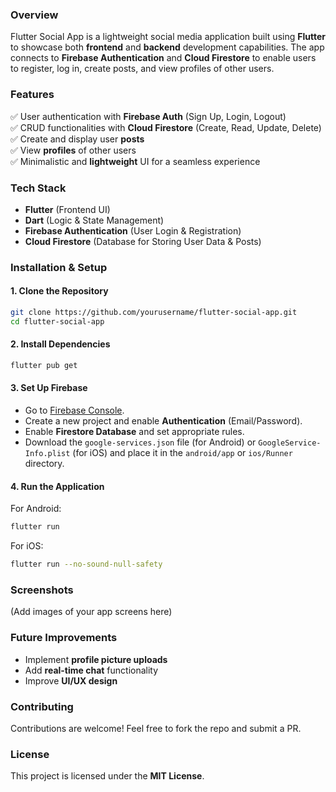### **Overview**  
Flutter Social App is a lightweight social media application built using **Flutter** to showcase both **frontend** and **backend** development capabilities. The app connects to **Firebase Authentication** and **Cloud Firestore** to enable users to register, log in, create posts, and view profiles of other users.  

### **Features**  
✅ User authentication with **Firebase Auth** (Sign Up, Login, Logout)  
✅ CRUD functionalities with **Cloud Firestore** (Create, Read, Update, Delete)  
✅ Create and display user **posts**  
✅ View **profiles** of other users  
✅ Minimalistic and **lightweight** UI for a seamless experience  

### **Tech Stack**  
- **Flutter** (Frontend UI)  
- **Dart** (Logic & State Management)  
- **Firebase Authentication** (User Login & Registration)  
- **Cloud Firestore** (Database for Storing User Data & Posts)  

### **Installation & Setup**  

#### **1. Clone the Repository**  
```bash
git clone https://github.com/yourusername/flutter-social-app.git
cd flutter-social-app
```

#### **2. Install Dependencies**  
```bash
flutter pub get
```

#### **3. Set Up Firebase**  
- Go to [Firebase Console](https://console.firebase.google.com/).  
- Create a new project and enable **Authentication** (Email/Password).  
- Enable **Firestore Database** and set appropriate rules.  
- Download the `google-services.json` file (for Android) or `GoogleService-Info.plist` (for iOS) and place it in the `android/app` or `ios/Runner` directory.  

#### **4. Run the Application**  
For Android:  
```bash
flutter run
```
For iOS:  
```bash
flutter run --no-sound-null-safety
```

### **Screenshots**  
(Add images of your app screens here)  

### **Future Improvements**  
- Implement **profile picture uploads**  
- Add **real-time chat** functionality  
- Improve **UI/UX design**  

### **Contributing**  
Contributions are welcome! Feel free to fork the repo and submit a PR.  

### **License**  
This project is licensed under the **MIT License**.  
